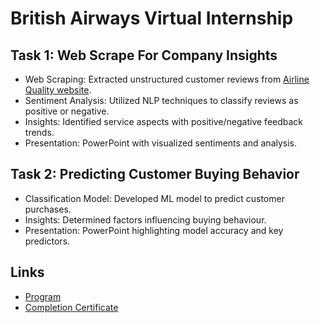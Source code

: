 # British Airways Virtual Internship

## Task 1: Web Scrape For Company Insights
- Web Scraping: Extracted unstructured customer reviews from [Airline Quality website](https://www.airlinequality.com/airline-reviews/british-airways).
- Sentiment Analysis: Utilized NLP techniques to classify reviews as positive or negative.
- Insights: Identified service aspects with positive/negative feedback trends.
- Presentation: PowerPoint with visualized sentiments and analysis.

## Task 2: Predicting Customer Buying Behavior 
- Classification Model: Developed ML model to predict customer purchases.
- Insights: Determined factors influencing buying behaviour.
- Presentation: PowerPoint highlighting model accuracy and key predictors.

## Links
- [Program]([https://www.forage.com](https://www.theforage.com/virtual-internships/prototype/NjynCWzGSaWXQCxSX/Data-Science))
- [Completion Certificate](https://forage-uploads-prod.s3.amazonaws.com/completion-certificates/British%20Airways/NjynCWzGSaWXQCxSX_British%20Airways_onAqpwK8NtGJMwiRJ_1692161410037_completion_certificate.pdf)
